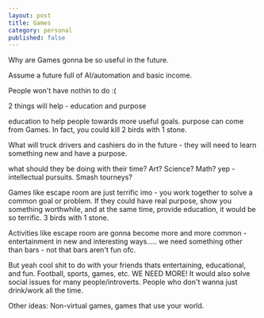 ```yaml
---
layout: post
title: Games
category: personal
published: false
---
```


Why are Games gonna be so useful in the future.

Assume a future full of AI/automation and basic income.

People won't have nothin to do :(

2 things will help - education and purpose

education to help people towards more useful goals. purpose can come from Games. In fact, you could kill 2 birds with 1 stone. 

What will truck drivers and cashiers do in the future - they will need to learn something new and have a purpose.

what should they be doing with their time? Art? Science? Math? yep - intellectual pursuits. Smash tourneys?

Games like escape room are just terrific imo - you work together to solve a common goal or problem. If they could have real purpose, show you something worthwhile, and at the same time, provide education, it would be so terrific. 3 birds with 1 stone.

Activities like escape room are gonna become more and more common - entertainment in new and interesting ways..... we need something other than bars - not that bars aren't fun ofc.

But yeah cool shit to do with your friends thats entertaining, educational, and fun. Football, sports, games, etc. WE NEED MORE! It would also solve social issues for many people/introverts. People who don't wanna just drink/work all the time.

Other ideas: Non-virtual games, games that use your world.
